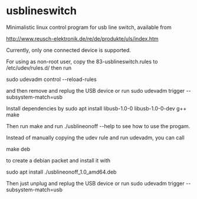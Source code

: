 # usblineswitch
Minimalistic linux control program for usb line switch, available from

http://www.reusch-elektronik.de/re/de/produkte/uls/index.htm

Currently, only one connected device is supported.

For using as non-root user, copy the 83-usblineswitch.rules to /etc/udev/rules.d/
then run

sudo udevadm control --reload-rules

and then remove and replug the USB device or run sudo udevadm trigger --subsystem-match=usb

Install dependencies by sudo apt install libusb-1.0-0 libusb-1.0-0-dev g++ make

Then run make and run ./usblineonoff --help to see how to use the progam.

Instead of manually copying the udev rule and run udevadm, you can call

make deb

to create a debian packet and install it with

sudo apt install ./usblineonoff_1.0_amd64.deb

Then just unplug and replug the USB device or run sudo udevadm trigger --subsystem-match=usb

